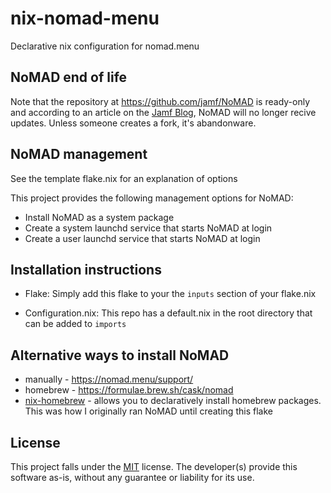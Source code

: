 # nix-nomad-menu
Declarative nix configuration for nomad.menu


NoMAD end of life
-
Note that the repository at https://github.com/jamf/NoMAD is ready-only and according to an article on the [Jamf Blog](https://www.jamf.com/blog/jamf-to-archive-nomad-open-source-projects/), NoMAD will no longer recive updates. Unless someone creates a fork, it's abandonware.


NoMAD management
-
See the template flake.nix for an explanation of options

This project provides the following management options for NoMAD:

* Install NoMAD as a system package
* Create a system launchd service that starts NoMAD at login
* Create a user launchd service that starts NoMAD at login


Installation instructions
-

* Flake: Simply add this flake to your the `inputs` section of your flake.nix

* Configuration.nix: This repo has a default.nix in the root directory that can be added to `imports`


Alternative ways to install NoMAD
-
* manually - https://nomad.menu/support/
* homebrew - https://formulae.brew.sh/cask/nomad
* [nix-homebrew](https://github.com/zhaofengli/nix-homebrew) - allows you to declaratively install homebrew packages. This was how I originally ran NoMAD until creating this flake


License
-
This project falls under the [MIT](./LICENSE) license. The developer(s) provide this software as-is, without any guarantee or liability for its use. 